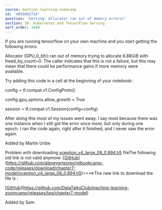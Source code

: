 ```yaml
---
course: machine-learning-zoomcamp
id: '4693802714'
question: 'Getting: Allocator ran out of memory errors?'
section: 10. Kubernetes and TensorFlow Serving
sort_order: 3440
---
```


If you are running tensorflow on your own machine and you start getting the following errors:

Allocator (GPU_0_bfc) ran out of memory trying to allocate 6.88GiB with freed_by_count=0. The caller indicates that this is not a failure, but this may mean that there could be performance gains if more memory were available.

Try adding this code in a cell at the beginning of your notebook:

config = tf.compat.v1.ConfigProto()

config.gpu_options.allow_growth = True

session = tf.compat.v1.Session(config=config)

After doing this most of my issues went away. I say most because there was one instance when I still got the error once more, but only during one epoch. I ran the code again, right after it finished, and I never saw the error again.

Added by Martin Uribe

Problem with downloading  [xception_v4_large_08_0.894.h5](https://github.com/DataTalksClub/machine-learning-zoomcamp/releases/download/chapter7-model/xception_v4_large_08_0.894.h5)  fileThe following old link is not valid anymore :[[GitHub](https://github.com/alexeygrigorev/mlbookcamp-code/releases/download/chapter7-model/xception_v4_large_08_0.894.h5)](https://github.com/alexeygrigorev/mlbookcamp-code/releases/download/chapter7-model/xception_v4_large_08_0.894.h5)====>The new link to download the file is :

[[GitHub](https://github.com/DataTalksClub/machine-learning-zoomcamp/releases/tag/chapter7-model)](https://github.com/DataTalksClub/machine-learning-zoomcamp/releases/tag/chapter7-model)

Added by Sam

